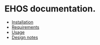 # EHOS  documentation.


* [Installation](installation.md)
* [Requirements](requirements.md)
* [Usage](usage.md)
* [Design notes](design.md)

